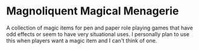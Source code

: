 # Magnoliquent Magical Menagerie
A collection of magic items for pen and paper role playing games that have odd effects or seem to have very situational uses.  I personally plan to use this when players want a magic item and I can't think of one.
